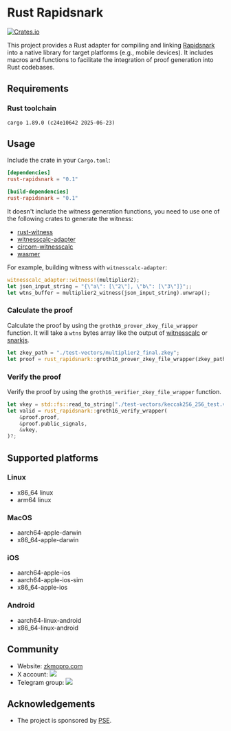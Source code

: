 # Rust Rapidsnark

[![Crates.io](https://img.shields.io/crates/v/rust-rapidsnark?label=rust-rapidsnark)](https://crates.io/crates/rust-rapidsnark)

This project provides a Rust adapter for compiling and linking [Rapidsnark](https://github.com/iden3/rapidsnark) into a native library for target platforms (e.g., mobile devices). It includes macros and functions to facilitate the integration of proof generation into Rust codebases.

## Requirements

### Rust toolchain

```
cargo 1.89.0 (c24e10642 2025-06-23)
```

## Usage

Include the crate in your `Cargo.toml`:

```toml
[dependencies]
rust-rapidsnark = "0.1"

[build-dependencies]
rust-rapidsnark = "0.1"
```

It doesn't include the witness generation functions, you need to use one of the following crates to generate the witness:

-   [rust-witness](https://github.com/chancehudson/rust-witness)
-   [witnesscalc-adapter](https://github.com/zkmopro/witnesscalc_adapter)
-   [circom-witnesscalc](https://github.com/iden3/circom-witnesscalc)
-   [wasmer](https://github.com/wasmerio/wasmer)

For example, building witness with `witnesscalc-adapter`:

```rust
witnesscalc_adapter::witness!(multiplier2);
let json_input_string = "{\"a\": [\"2\"], \"b\": [\"3\"]}";;
let wtns_buffer = multiplier2_witness(json_input_string).unwrap();
```

### Calculate the proof

Calculate the proof by using the `groth16_prover_zkey_file_wrapper` function.
It will take a `wtns` bytes array like the output of [witnesscalc](https://github.com/0xPolygonID/witnesscalc) or [snarkjs](https://github.com/iden3/snarkjs).

```rust
let zkey_path = "./test-vectors/multiplier2_final.zkey";
let proof = rust_rapidsnark::groth16_prover_zkey_file_wrapper(zkey_path, wtns_buffer).unwrap();
```

### Verify the proof

Verify the proof by using the `groth16_verifier_zkey_file_wrapper` function.

```rust
let vkey = std::fs::read_to_string("./test-vectors/keccak256_256_test.vkey.json")?;
let valid = rust_rapidsnark::groth16_verify_wrapper(
    &proof.proof,
    &proof.public_signals,
    &vkey,
)?;
```

## Supported platforms

### Linux

-   x86_64 linux
-   arm64 linux

### MacOS

-   aarch64-apple-darwin
-   x86_64-apple-darwin

### iOS

-   aarch64-apple-ios
-   aarch64-apple-ios-sim
-   x86_64-apple-ios

### Android

-   aarch64-linux-android
-   x86_64-linux-android

## Community

-   Website: [zkmopro.com](https://zkmopro.com)
-   X account: <a href="https://twitter.com/zkmopro"><img src="https://img.shields.io/twitter/follow/zkmopro?style=flat-square&logo=x&label=zkmopro"></a>
-   Telegram group: <a href="https://t.me/zkmopro"><img src="https://img.shields.io/badge/telegram-@zkmopro-blue.svg?style=flat-square&logo=telegram"></a>

## Acknowledgements

-   The project is sponsored by [PSE](https://pse.dev/).

